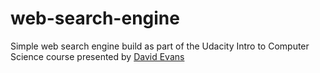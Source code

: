 # web-search-engine
Simple web search engine build as part of the Udacity Intro to Computer Science course presented by [David Evans](https://www.cs.virginia.edu/~evans/)
